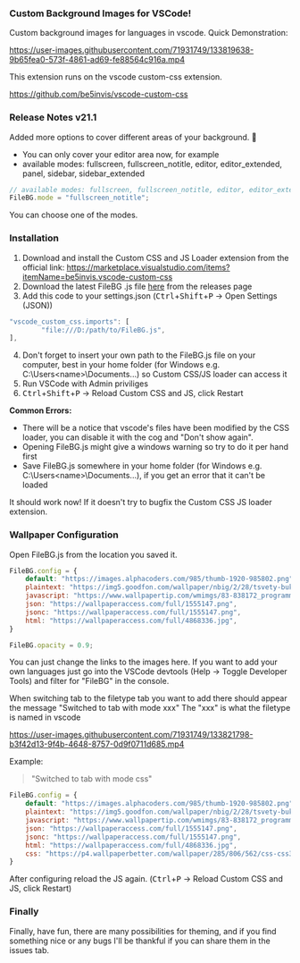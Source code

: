 ### Custom Background Images for VSCode!

Custom background images for languages in vscode. Quick Demonstration:

https://user-images.githubusercontent.com/71931749/133819638-9b65fea0-573f-4861-ad69-fe88564c916a.mp4

This extension runs on the vscode custom-css extension.

https://github.com/be5invis/vscode-custom-css

### Release Notes v21.1

Added more options to cover different areas of your background. 🎴

 - You can only cover your editor area now, for example
 - available modes: fullscreen, fullscreen_notitle, editor, editor_extended, panel, sidebar, sidebar_extended

```javascript
// available modes: fullscreen, fullscreen_notitle, editor, editor_extended, panel, sidebar, sidebar_extended
FileBG.mode = "fullscreen_notitle";
```
You can choose one of the modes.

### Installation

1. Download and install the Custom CSS and JS Loader extension from the official link: https://marketplace.visualstudio.com/items?itemName=be5invis.vscode-custom-css
2. Download the latest FileBG .js file [here](https://github.com/mangoepic/vscode-fileBG) from the releases page
3. Add this code to your settings.json (<kbd>Ctrl</kbd>+<kbd>Shift</kbd>+<kbd>P</kbd> -> Open Settings (JSON))
```javascript
"vscode_custom_css.imports": [
        "file:///D:/path/to/FileBG.js",
],
```
4. Don't forget to insert your own path to the FileBG.js file on your computer, best in your home folder (for Windows e.g. C:\Users\<name>\Documents...) so Custom CSS/JS loader can access it
5. Run VSCode with Admin priviliges
6. <kbd>Ctrl</kbd>+<kbd>Shift</kbd>+<kbd>P</kbd> -> Reload Custom CSS and JS, click Restart

**Common Errors:**
 - There will be a notice that vscode's files have been modified by the CSS loader, you can disable it with the cog and "Don't show again".
 - Opening FileBG.js might give a windows warning so try to do it per hand first
 - Save FileBG.js somewhere in your home folder (for Windows e.g. C:\Users\<name>\Documents...), if you get an error that it can't be loaded

It should work now! If it doesn't try to bugfix the Custom CSS JS loader extension.






### Wallpaper Configuration

Open FileBG.js from the location you saved it.

```javascript
FileBG.config = {
    default: "https://images.alphacoders.com/985/thumb-1920-985802.png",
    plaintext: "https://img5.goodfon.com/wallpaper/nbig/2/28/tsvety-buket-bloknot-1.jpg",
    javascript: "https://www.wallpapertip.com/wmimgs/83-838172_programming-javascript.jpg",
    json: "https://wallpaperaccess.com/full/1555147.png",
    jsonc: "https://wallpaperaccess.com/full/1555147.png",
    html: "https://wallpaperaccess.com/full/4868336.jpg",
}

FileBG.opacity = 0.9;
```

You can just change the links to the images here.
If you want to add your own languages just go into the VSCode devtools (Help -> Toggle Developer Tools)
and filter for "FileBG" in the console.

When switching tab to the filetype tab you want to add there should appear the message "Switched to tab with mode xxx"
The "xxx" is what the filetype is named in vscode

https://user-images.githubusercontent.com/71931749/133821798-b3f42d13-9f4b-4648-8757-0d9f0711d685.mp4

Example:
> "Switched to tab with mode css"
> 
```javascript
FileBG.config = {
    default: "https://images.alphacoders.com/985/thumb-1920-985802.png",
    plaintext: "https://img5.goodfon.com/wallpaper/nbig/2/28/tsvety-buket-bloknot-1.jpg",
    javascript: "https://www.wallpapertip.com/wmimgs/83-838172_programming-javascript.jpg",
    json: "https://wallpaperaccess.com/full/1555147.png",
    jsonc: "https://wallpaperaccess.com/full/1555147.png",
    html: "https://wallpaperaccess.com/full/4868336.jpg",
    css: "https://p4.wallpaperbetter.com/wallpaper/285/806/562/css-css3-wallpaper-preview.jpg" // insert this with your image
}
```

After configuring reload the JS again. (<kbd>Ctrl</kbd>+<kbd>P</kbd> -> Reload Custom CSS and JS, click Restart)

### Finally
Finally, have fun, there are many possibilities for theming, and if you find something nice or any bugs I'll be thankful if you can share them in the issues tab.

